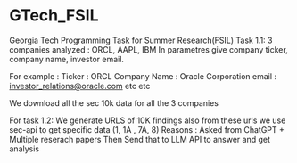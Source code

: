 # GTech_FSIL
Georgia Tech Programming Task for Summer Research(FSIL)
Task 1.1:
3 companies analyzed : ORCL, AAPL, IBM
In parametres give company ticker, company name, investor email.

For example :
Ticker : ORCL
Company Name : Oracle Corporation
email : investor_relations@oracle.com etc etc

We download all the sec 10k data for all the 3 companies


For task 1.2:
We generate URLS of 10K findings also
from these urls we use sec-api to get specific data (1, 1A , 7A, 8)
Reasons : Asked from ChatGPT + Multiple reserach papers
Then Send that to LLM API to answer and get analysis
